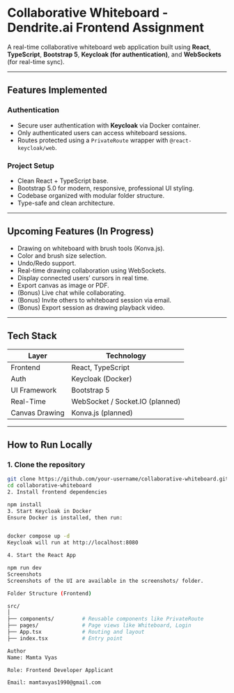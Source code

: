 # Collaborative Whiteboard - Dendrite.ai Frontend Assignment

A real-time collaborative whiteboard web application built using **React**, **TypeScript**, **Bootstrap 5**, **Keycloak (for authentication)**, and **WebSockets** (for real-time sync).

---

## Features Implemented

###  Authentication
- Secure user authentication with **Keycloak** via Docker container.
- Only authenticated users can access whiteboard sessions.
- Routes protected using a `PrivateRoute` wrapper with `@react-keycloak/web`.

###  Project Setup
- Clean React + TypeScript base.
- Bootstrap 5.0 for modern, responsive, professional UI styling.
- Codebase organized with modular folder structure.
- Type-safe and clean architecture.

---

##  Upcoming Features (In Progress)
-  Drawing on whiteboard with brush tools (Konva.js).
-  Color and brush size selection.
-  Undo/Redo support.
-  Real-time drawing collaboration using WebSockets.
-  Display connected users’ cursors in real time.
-  Export canvas as image or PDF.
-  (Bonus) Live chat while collaborating.
-  (Bonus) Invite others to whiteboard session via email.
-  (Bonus) Export session as drawing playback video.

---

##  Tech Stack

| Layer         | Technology                      |
|---------------|----------------------------------|
| Frontend      | React, TypeScript               |
| Auth          | Keycloak (Docker)               |
| UI Framework  | Bootstrap 5                     |
| Real-Time     | WebSocket / Socket.IO (planned) |
| Canvas Drawing| Konva.js (planned)              |

---

##  How to Run Locally

### 1. Clone the repository
```bash
git clone https://github.com/your-username/collaborative-whiteboard.git
cd collaborative-whiteboard
2. Install frontend dependencies

npm install
3. Start Keycloak in Docker
Ensure Docker is installed, then run:


docker compose up -d
Keycloak will run at http://localhost:8080

4. Start the React App

npm run dev
Screenshots
Screenshots of the UI are available in the screenshots/ folder.

Folder Structure (Frontend)

src/
│
├── components/         # Reusable components like PrivateRoute
├── pages/              # Page views like Whiteboard, Login
├── App.tsx             # Routing and layout
├── index.tsx           # Entry point

Author
Name: Mamta Vyas

Role: Frontend Developer Applicant

Email: mamtavyas1990@gmail.com
